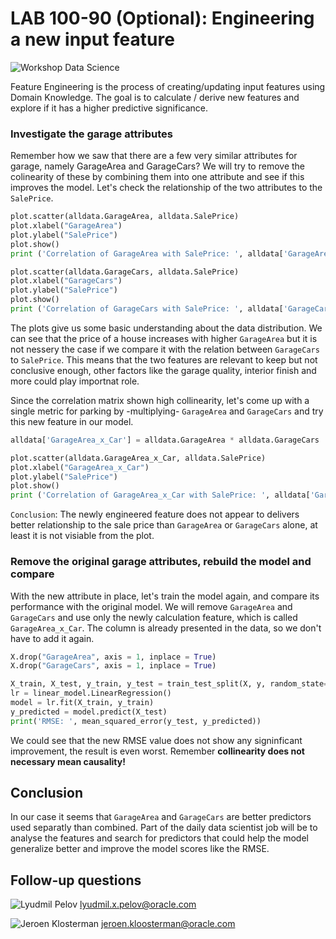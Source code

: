 # LAB 100-90 (Optional): Engineering a new input feature

![Workshop Data Science](../commonimages/workshop_logo.png)

Feature Engineering is the process of creating/updating input features using Domain Knowledge. The goal is to calculate / derive new features and explore if it has a higher predictive significance.

### Investigate the garage attributes

Remember how we saw that there are a few very similar attributes for garage, namely GarageArea and GarageCars? We will try to remove the colinearity of these by combining them into one attribute and see if this improves the model. Let's check the relationship of the two attributes to the `SalePrice`.

```python
plot.scatter(alldata.GarageArea, alldata.SalePrice)
plot.xlabel("GarageArea")
plot.ylabel("SalePrice")
plot.show()
print ('Correlation of GarageArea with SalePrice: ', alldata['GarageArea'].corr(alldata['SalePrice']))

plot.scatter(alldata.GarageCars, alldata.SalePrice)
plot.xlabel("GarageCars")
plot.ylabel("SalePrice")
plot.show()
print ('Correlation of GarageCars with SalePrice: ', alldata['GarageCars'].corr(alldata['SalePrice']))
```

The plots give us some basic understanding about the data distribution. We can see that the price of a house increases with higher `GarageArea` but it is not nessery the case if we compare it with the relation between `GarageCars` to `SalePrice`. This means that the two features are relevant to keep but not conclusive enough, other factors like the garage quality, interior finish and more could play importnat role.

Since the correlation matrix shown high collinearity, let's come up with a single metric for parking by -multiplying- `GarageArea` and `GarageCars` and try this new feature in our model.

```python
alldata['GarageArea_x_Car'] = alldata.GarageArea * alldata.GarageCars

plot.scatter(alldata.GarageArea_x_Car, alldata.SalePrice)
plot.xlabel("GarageArea_x_Car")
plot.ylabel("SalePrice")
plot.show()
print ('Correlation of GarageArea_x_Car with SalePrice: ', alldata['GarageArea_x_Car'].corr(alldata['SalePrice']))
```

`Conclusion`: The newly engineered feature does not appear to delivers better relationship to the sale price than `GarageArea` or `GarageCars` alone, at least it is not visiable from the plot.

### Remove the original garage attributes, rebuild the model and compare

With the new attribute in place, let's train the model again, and compare its performance with the original model. We will remove `GarageArea` and `GarageCars` and use only the newly calculation feature, which is called `GarageArea_x_Car`. The column is already presented in the data, so we don't have to add it again.

```python
X.drop("GarageArea", axis = 1, inplace = True)
X.drop("GarageCars", axis = 1, inplace = True)

X_train, X_test, y_train, y_test = train_test_split(X, y, random_state=63, test_size=.20)
lr = linear_model.LinearRegression()
model = lr.fit(X_train, y_train)
y_predicted = model.predict(X_test)
print('RMSE: ', mean_squared_error(y_test, y_predicted))
```

We could see that the new RMSE value does not show any signinficant improvement, the result is even worst. Remember **collinearity does not necessary mean causality!**

## Conclusion

In our case it seems that `GarageArea` and `GarageCars` are better predictors used separatly than combined. Part of the daily data scientist job will be to analyse the features and search for predictors that could help the model generalize better and improve the model scores like the RMSE.

## Follow-up questions

![Lyudmil Pelov](../commonimages/lyudmil.png)
[lyudmil.x.pelov@oracle.com](mailto:lyudmil.x.pelov@oracle.com)

![Jeroen Klosterman](../commonimages/jeroen.png)
[jeroen.kloosterman@oracle.com](mailto:jeroen.kloosterman@oracle.com)